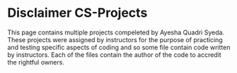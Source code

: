 # Disclaimer CS-Projects

This page contains multiple projects compeleted by Ayesha Quadri Syeda. These projects were assigned by instructors for the purpose of practicing and testing specific aspects of coding and so some file contain code written by instructors. Each of the files contain the author of the code to accredit the rightful owners.
